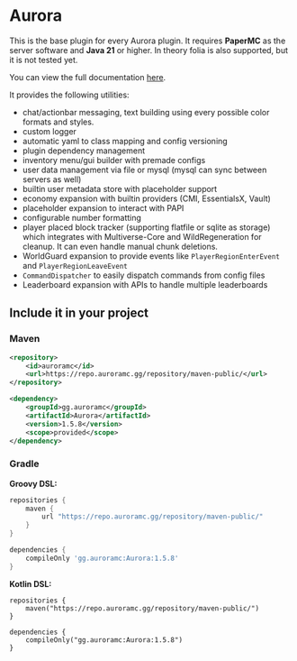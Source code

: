 # Aurora

This is the base plugin for every Aurora plugin.
It requires **PaperMC** as the server software and **Java 21** or higher.
In theory folia is also supported, but it is not tested yet.

You can view the full documentation [here](https://docs.auroramc.gg/aurora).

It provides the following utilities:
- chat/actionbar messaging, text building using every possible color formats and styles.
- custom logger
- automatic yaml to class mapping and config versioning
- plugin dependency management
- inventory menu/gui builder with premade configs
- user data management via file or mysql (mysql can sync between servers as well)
- builtin user metadata store with placeholder support
- economy expansion with builtin providers (CMI, EssentialsX, Vault)
- placeholder expansion to interact with PAPI
- configurable number formatting
- player placed block tracker (supporting flatfile or sqlite as storage) 
which integrates with Multiverse-Core and WildRegeneration for cleanup. It can even handle manual chunk deletions.
- WorldGuard expansion to provide events like `PlayerRegionEnterEvent` and `PlayerRegionLeaveEvent`
- `CommandDispatcher` to easily dispatch commands from config files
- Leaderboard expansion with APIs to handle multiple leaderboards

## Include it in your project

### Maven

```xml
<repository>
    <id>auroramc</id>
    <url>https://repo.auroramc.gg/repository/maven-public/</url>
</repository>
```

```xml
<dependency>
    <groupId>gg.auroramc</groupId>
    <artifactId>Aurora</artifactId>
    <version>1.5.8</version>
    <scope>provided</scope>
</dependency>
```
### Gradle

**Groovy DSL:**
```gradle
repositories {
    maven {
        url "https://repo.auroramc.gg/repository/maven-public/"
    }
}

dependencies {
    compileOnly 'gg.auroramc:Aurora:1.5.8'
}
```

**Kotlin DSL:**
```Gradle Kotlin DSL
repositories { 
    maven("https://repo.auroramc.gg/repository/maven-public/")
}

dependencies { 
    compileOnly("gg.auroramc:Aurora:1.5.8")
}
```